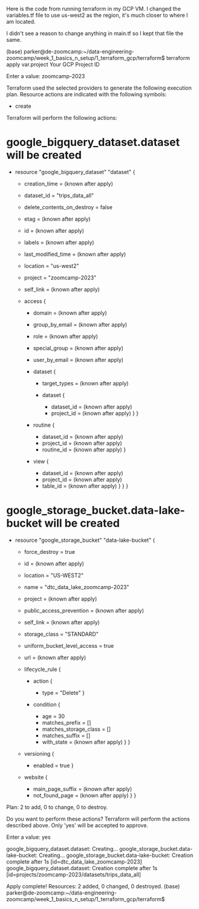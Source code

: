 Here is the code from running terraform in my GCP VM. I changed the variables.tf file to use us-west2 as the region, it's much closer to where I am located. 

I didn't see a reason to change anything in main.tf so I kept that file the same. 

(base) parker@de-zoomcamp:~/data-engineering-zoomcamp/week_1_basics_n_setup/1_terraform_gcp/terraform$ terraform apply
var.project
  Your GCP Project ID

  Enter a value: zoomcamp-2023


Terraform used the selected providers to generate the following execution plan.
Resource actions are indicated with the following symbols:
  + create

Terraform will perform the following actions:

  # google_bigquery_dataset.dataset will be created
  + resource "google_bigquery_dataset" "dataset" {
      + creation_time              = (known after apply)
      + dataset_id                 = "trips_data_all"
      + delete_contents_on_destroy = false
      + etag                       = (known after apply)
      + id                         = (known after apply)
      + labels                     = (known after apply)
      + last_modified_time         = (known after apply)
      + location                   = "us-west2"
      + project                    = "zoomcamp-2023"
      + self_link                  = (known after apply)

      + access {
          + domain         = (known after apply)
          + group_by_email = (known after apply)
          + role           = (known after apply)
          + special_group  = (known after apply)
          + user_by_email  = (known after apply)

          + dataset {
              + target_types = (known after apply)

              + dataset {
                  + dataset_id = (known after apply)
                  + project_id = (known after apply)
                }
            }

          + routine {
              + dataset_id = (known after apply)
              + project_id = (known after apply)
              + routine_id = (known after apply)
            }

          + view {
              + dataset_id = (known after apply)
              + project_id = (known after apply)
              + table_id   = (known after apply)
            }
        }
    }

  # google_storage_bucket.data-lake-bucket will be created
  + resource "google_storage_bucket" "data-lake-bucket" {
      + force_destroy               = true
      + id                          = (known after apply)
      + location                    = "US-WEST2"
      + name                        = "dtc_data_lake_zoomcamp-2023"
      + project                     = (known after apply)
      + public_access_prevention    = (known after apply)
      + self_link                   = (known after apply)
      + storage_class               = "STANDARD"
      + uniform_bucket_level_access = true
      + url                         = (known after apply)

      + lifecycle_rule {
          + action {
              + type = "Delete"
            }

          + condition {
              + age                   = 30
              + matches_prefix        = []
              + matches_storage_class = []
              + matches_suffix        = []
              + with_state            = (known after apply)
            }
        }

      + versioning {
          + enabled = true
        }

      + website {
          + main_page_suffix = (known after apply)
          + not_found_page   = (known after apply)
        }
    }

Plan: 2 to add, 0 to change, 0 to destroy.

Do you want to perform these actions?
  Terraform will perform the actions described above.
  Only 'yes' will be accepted to approve.

  Enter a value: yes

google_bigquery_dataset.dataset: Creating...
google_storage_bucket.data-lake-bucket: Creating...
google_storage_bucket.data-lake-bucket: Creation complete after 1s [id=dtc_data_lake_zoomcamp-2023]
google_bigquery_dataset.dataset: Creation complete after 1s [id=projects/zoomcamp-2023/datasets/trips_data_all]

Apply complete! Resources: 2 added, 0 changed, 0 destroyed.
(base) parker@de-zoomcamp:~/data-engineering-zoomcamp/week_1_basics_n_setup/1_terraform_gcp/terraform$
